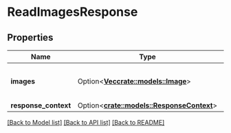 # ReadImagesResponse

## Properties

Name | Type | Description | Notes
------------ | ------------- | ------------- | -------------
**images** | Option<[**Vec<crate::models::Image>**](Image.md)> | Information about one or more OMIs. | [optional]
**response_context** | Option<[**crate::models::ResponseContext**](ResponseContext.md)> |  | [optional]

[[Back to Model list]](../README.md#documentation-for-models) [[Back to API list]](../README.md#documentation-for-api-endpoints) [[Back to README]](../README.md)


